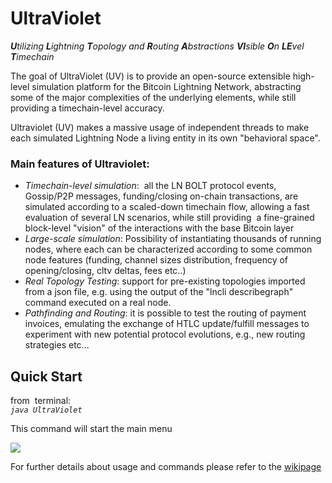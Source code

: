 # UltraViolet

_**U**tilizing **L**ightning **T**opology and **R**outing **A**bstractions **VI**sible **O**n **LE**vel **T**imechain_

The goal of UltraViolet (UV) is to provide an open-source extensible high-level simulation platform for the Bitcoin Lightning Network, abstracting some of the major complexities of the underlying elements, while still providing a timechain-level accuracy.

Ultraviolet (UV) makes a massive usage of independent threads to make each simulated Lightning Node a living entity in its own "behavioral space".

### Main features of Ultraviolet:

*   _Timechain-level simulation_:  all the LN BOLT protocol events, Gossip/P2P messages, funding/closing on-chain transactions, are simulated according to a scaled-down timechain flow, allowing a fast evaluation of several LN scenarios, while still providing  a fine-grained block-level "vision" of the interactions with the base Bitcoin layer
*   _Large-scale simulation_: Possibility of instantiating thousands of running nodes, where each can be characterized according to some common node features (funding, channel sizes distribution, frequency of opening/closing, cltv deltas, fees etc..)
*   _Real Topology Testing_: support for pre-existing topologies imported from a json file, e.g. using the output of the "lncli describegraph" command executed on a real node.
*   _Pathfinding and Routing_: it is possible to test the routing of payment invoices, emulating the exchange of HTLC update/fulfill messages to experiment with new potential protocol evolutions, e.g., new routing strategies etc...

## Quick Start

from  terminal:  
_`java UltraViolet`_

This command will start the main menu

![](https://user-images.githubusercontent.com/3337669/230136438-e1419961-d2cd-48cd-9983-9d3fc169ce87.png)

For further details about usage and commands please refer to the [wikipage](https://github.com/davidepatti/ultraviolet/wiki)
